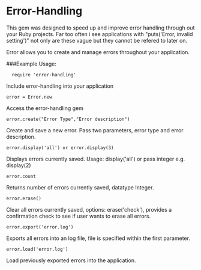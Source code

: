 Error-Handling
=====

This gem was designed to speed up and improve error handling through out your Ruby projects. Far too often i see applications with "puts('Error, invalid setting')" not only are these vague but they cannot be refered to later on.

Error allows you to create and manage errors throughout your application.

###Example Usage:

```
  require 'error-handling'
```

  Include error-handling into your application
  
  
```
error = Error.new
```
  Access the error-handling gem
  
  

```
error.create("Error Type","Error description")
```
  Create and save a new error. Pass two parameters, error type and error description.
  
  
```
error.display('all') or error.display(3)
```
  Displays errors currently saved. Usage: display('all') or pass integer e.g. display(2)
  
  
```
error.count
```
  Returns number of errors currently saved, datatype Integer.
  
  
```
error.erase()
```
  Clear all errors currently saved, options: erase('check'), provides a confirmation check to see if user wants to erase all   errors.
  
  
```
error.export('error.log')
```
  Exports all errors into an log file, file is specified within the first parameter.
  
  
```
error.load('error.log')
```
  Load previously exported errors into the application.
